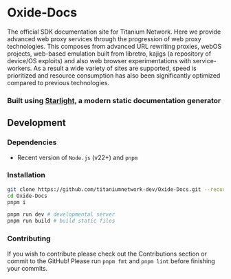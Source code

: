 # Oxide-Docs

The official SDK documentation site for Titanium Network. Here we provide
advanced web proxy services through the progression of web proxy technologies.
This composes from advanced URL rewriting proxies, webOS projects, web-based
emulation built from libretro, kajigs (a repository of device/OS exploits) and
also web browser experimentations with service-workers. As a result a wide
variety of sites are supported, speed is prioritized and resource consumption
has also been significantly optimized compared to previous technologies.

### Built using [Starlight](https://starlight.astro.build/), a modern static documentation generator

## Development

### Dependencies

- Recent version of `Node.js` (v22+) and `pnpm`

### Installation

```sh
git clone https://github.com/titaniumnetwork-dev/Oxide-Docs.git --recursive
cd Oxide-Docs
pnpm i

pnpm run dev # developmental server
pnpm run build # build static files
```

### Contributing

If you wish to contribute please check out the Contributions section or commit
to the GitHub! Please run `pnpm fmt` and `pnpm lint` before finishing your
commits.
